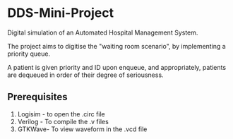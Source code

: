 # DDS-Mini-Project
Digital simulation of an Automated Hospital Management System.


The project aims to digitise the "waiting room scenario", by implementing a priority queue.

A patient is given priority and ID upon enqueue, and appropriately, patients are dequeued in order of their degree of seriousness.

## Prerequisites
1. Logisim - to open the .circ file
2. Verilog - To compile the .v files
3. GTKWave- To view waveform in the .vcd file
